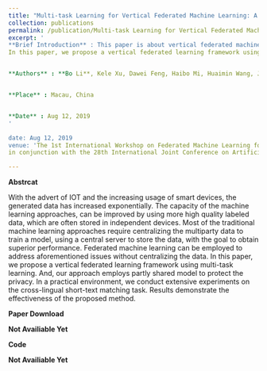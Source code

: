 ```yaml
---
title: "Multi-task Learning for Vertical Federated Machine Learning: A Case Study For Cross-Lingual Short-Text Matching"
collection: publications
permalink: /publication/Multi-task Learning for Vertical Federated Machine Learning: A Case Study For Cross-Lingual Short-Text Matching
excerpt: '
**Brief Introduction** : This paper is about vertical federated machine learning on cross-lingual short-text matching and accepted by FML'19(a workshop in IJCAI-19). 
In this paper, we propose a vertical federated learning framework using multi-task learning.


**Authors** : **Bo Li**, Kele Xu, Dawei Feng, Haibo Mi, Huaimin Wang, Jian Zhu


**Place** : Macau‚ China


**Date** : Aug 12, 2019
'

date: Aug 12, 2019
venue: 'The 1st International Workshop on Federated Machine Learning for User Privacy and Data Confidentiality (FML’19)
in conjunction with the 28th International Joint Conference on Artificial Intelligence (IJCAI-19)'

---
```

**Abstrcat**

With the advert of IOT and the increasing usage of smart devices, the generated data has increased exponentially. The capacity of the machine learning approaches, 
can be improved by using more high quality labeled data, which are often stored in independent devices. Most of the traditional machine learning approaches require 
centralizing the multiparty data to train a model, using a central server to store the data, with the goal to obtain superior performance. Federated machine learning 
can be employed to address aforementioned issues without centralizing the data. In this paper, we propose a vertical federated learning framework using multi-task 
learning. And, our approach employs partly shared model to protect the privacy. In a practical environment, we conduct extensive experiments on the cross-lingual 
short-text matching task. Results demonstrate the effectiveness of the proposed method.


**Paper Download**


**Not Availiable Yet** 


**Code**


**Not Availiable Yet**